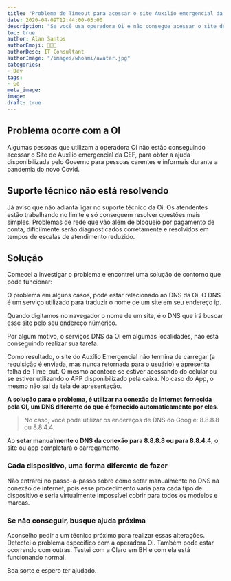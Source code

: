 ```yaml
---
title: "Problema de Timeout para acessar o site Auxílio emergencial da CEF com operadora Oi"
date: 2020-04-09T12:44:00-03:00
description: "Se você usa operadora Oi e não consegue acessar o site de Auxílio emergencial do Governo, encontrei uma solução"
toc: true
author: Alan Santos
authorEmoji: 👨🏻‍💻
authorDesc: IT Consultant
authorImage: "/images/whoami/avatar.jpg"
categories:
- Dev
tags:
- Go
meta_image:
image:
draft: true
---
```


## Problema ocorre com a OI
Algumas pessoas que utilizam a operadora Oi não estão conseguindo acessar o Site de Auxílio emergencial da CEF, para obter a ajuda disponibilizada pelo Governo para pessoas carentes e informais durante a pandemia do novo Covid.

## Suporte técnico não está resolvendo
Já aviso que não adianta ligar no suporte técnico da Oi. Os atendentes estão trabalhando no limite e só conseguem resolver questões mais simples. Problemas de rede que vão além de bloqueio por pagamento de conta, dificilmente serão diagnosticados corretamente e resolvidos em tempos de escalas de atendimento reduzido.

## Solução

Comecei a investigar o problema e encontrei uma solução de contorno que pode funcionar:

O problema em alguns casos, pode estar relacionado ao DNS da Oi. O DNS é um serviço utilizado para traduzir o nome de um site em seu endereço ip.

Quando digitamos no navegador o nome de um site, é o DNS que irá buscar esse site pelo seu endereço númerico.

Por algum motivo, o serviços DNS da OI em algumas localidades, não está conseguindo realizar sua tarefa.

Como resultado, o site do Auxílio Emergencial não termina de carregar (a requisição é enviada, mas nunca retornada para o usuário) e apresenta falha de Time_out.  O mesmo acontece se estiver acessando do celular ou se estiver utilizando o APP disponibilizado pela caixa. No caso do App, o mesmo não sai da tela de apresentação.

**A solução para o problema, é utilizar na conexão de internet fornecida pela OI, um DNS diferente do que é fornecido automaticamente por eles**.

> No caso, você pode utilizar os endereços de DNS do Google:  8.8.8.8 ou 8.8.4.4.

Ao **setar manualmente o DNS da conexão para 8.8.8.8  ou para 8.8.4.4**, o site ou app completará o carregamento.

### Cada dispositivo, uma forma diferente de fazer

Não entrarei no passo-a-passo sobre como setar manualmente no DNS na conexão de internet, pois esse procedimento varia para cada tipo de dispositivo e seria virtualmente impossível cobrir para todos os modelos e marcas.

### Se não conseguir, busque ajuda próxima

Aconselho pedir a um técnico próximo para realizar essas alterações. Detectei o problema específico com a operadora Oi. Também pode estar ocorrendo com outras. Testei com a Claro em BH e com ela está funcionando normal.

Boa sorte e espero ter ajudado.
